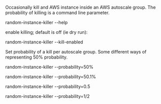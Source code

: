 Occasionally kill and AWS instance inside an AWS autoscale group. The probability of killing is a command line parameter. 

random-instance-killer --help

enable killing; default is off (ie dry run):

random-instance-killer --kill-enabled

Set probability of a kill per autoscale group. Some different ways of representing 50% probability.

random-instance-killer --probability=50%

random-instance-killer --probability=50.1%

random-instance-killer --probability=0.5

random-instance-killer --probability=1/2


